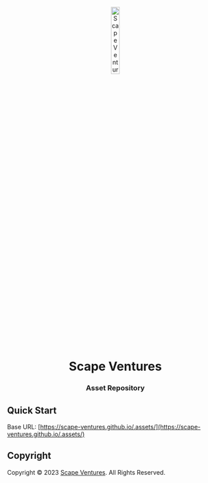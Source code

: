 <p align="center">
    <img src="https://scape-ventures.github.io/.assets/image/logo/scape_ventures-logo_dark.jpg" width="20%" height="20%" alt="Scape Ventures Logo">
</p>
<h1 align='center' style='border-bottom: none;'>Scape Ventures</h1>
<h3 align='center'>Asset Repository</h3>



## Quick Start

Base URL: [https://scape-ventures.github.io/.assets/](https://scape-ventures.github.io/.assets/)

## Copyright

Copyright &copy; 2023 [Scape Ventures](https://www.scape.ventures/ "Scape Ventures website"). All Rights Reserved.